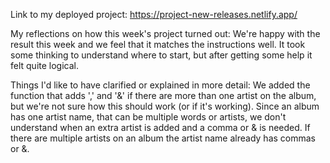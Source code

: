 Link to my deployed project:
https://project-new-releases.netlify.app/


My reflections on how this week's project turned out:
We're happy with the result this week and we feel that it matches the instructions well.
It took some thinking to understand where to start, but after getting some help it felt quite logical.


Things I'd like to have clarified or explained in more detail:
We added the function that adds ',' and '&' if there are more than one artist on the album, but we're not sure how this should work (or if it's working). Since an album has one artist name, that can be multiple words or artists, we don't understand when an extra artist is added and a comma or & is needed. If there are multiple artists on an album the artist name already has commas or &.
